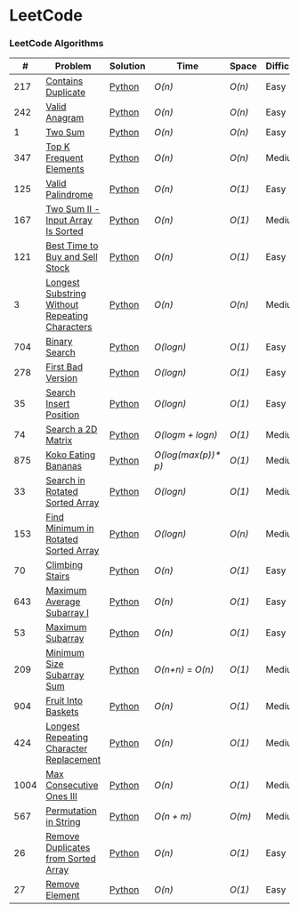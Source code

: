 LeetCode
========

### LeetCode Algorithms
 
 


| # | Problem | Solution | Time | Space | Difficulty |
|---| ------- | -------- | ---- | ----- | ---------- |
|217|[Contains Duplicate](https://leetcode.com/problems/contains-duplicate/) | [Python](./Arrays/ContainsDuplicate/containsDuplicate.py)|_O(n)_|_O(n)_|Easy|
|242|[Valid Anagram](https://leetcode.com/problems/valid-anagram/) | [Python](./Arrays/ValidAnagram/validAnagram.py)|_O(n)_|_O(n)_|Easy|
|1|[Two Sum](https://leetcode.com/problems/two-sum/) | [Python](./Arrays/TwoSum/twoSum.py)|_O(n)_|_O(n)_|Easy|
|347|[Top K Frequent Elements](https://leetcode.com/problems/top-k-frequent-elements/) | [Python](./Arrays/TopKFrequentElements/topKFrequentElements.py)|_O(n)_|_O(n)_|Medium|
|125|[Valid Palindrome](https://leetcode.com/problems/valid-palindrome/) | [Python](./TwoPointers/ValidPalindrome/validPalindrome.py)|_O(n)_|_O(1)_|Easy|
|167|[Two Sum II - Input Array Is Sorted](https://leetcode.com/problems/two-sum-ii-input-array-is-sorted/) | [Python](./TwoPointers/TwoSumIiInputArrayIsSorted/twoSumIiInputArrayIsSorted.py)|_O(n)_|_O(1)_|Medium|
|121|[Best Time to Buy and Sell Stock](https://leetcode.com/problems/best-time-to-buy-and-sell-stock/submissions/) | [Python](./SlidingWindows/BestTimeToBuyAndSellStock/bestTimeToBuyAndSellStock.py)|_O(n)_|_O(1)_|Easy|
|3|[Longest Substring Without Repeating Characters](https://leetcode.com/problems/longest-substring-without-repeating-characters/) | [Python](./SlidingWindow/LongestSubstringWithoutRepeatingCharacters/longestSubstringWithoutRepeatingCharacters.py)|_O(n)_|_O(n)_|Medium|
|704|[Binary Search](https://leetcode.com/problems/binary-search) | [Python](./BinarySearch/BinarySearch/binarySearch.py)|_O(logn)_|_O(1)_|Easy|
|278|[First Bad Version](https://leetcode.com/problems/first-bad-version/) | [Python](./BinarySearch/FirstBadVersion/firstBadVersion.py)|_O(logn)_|_O(1)_|Easy|
|35|[Search Insert Position](https://leetcode.com/problems/search-insert-position/) | [Python](./BinarySearch/SearchInsertPosition/searchInsertPosition.py)|_O(logn)_|_O(1)_|Easy|
|74|[Search a 2D Matrix](https://leetcode.com/problems/search-a-2d-matrix/) | [Python](./BinarySearch/SearchA2dMatrix/searchA2dMatrix.py)|_O(logm + logn)_|_O(1)_|Medium|
|875|[Koko Eating Bananas](https://leetcode.com/problems/koko-eating-bananas) | [Python](./BinarySearch/KokoEatingBananas/kokoEatingBananas.py)|_O(log(max(p))* p)_|_O(1)_|Medium|
|33|[Search in Rotated Sorted Array](https://leetcode.com/problems/search-in-rotated-sorted-array/) | [Python](./BinarySearch/SearchInRotatedSortedArray/searchInRotatedSortedArray.py)|_O(logn)_|_O(1)_|Medium|
|153|[Find Minimum in Rotated Sorted Array](https://leetcode.com/problems/find-minimum-in-rotated-sorted-array/) | [Python](./BinarySearch/FindMinimumInRotatedSortedArray/findMinimumInRotatedSortedArray.py)|_O(logn)_|_O(n)_|Medium|
|70|[Climbing Stairs](https://leetcode.com/problems/climbing-stairs) | [Python](./DynamicProgramming/ClimbingStairs/climbingStairs.py)|_O(n)_|_O(1)_|Easy|
|643|[Maximum Average Subarray I](https://leetcode.com/problems/maximum-average-subarray-i/) | [Python](./SlidingWindow/MaximumAverageSubarrayI/maximumAverageSubarrayI.py)|_O(n)_|_O(1)_|Easy|
|53|[Maximum Subarray](https://leetcode.com/problems/maximum-subarray/) | [Python](./Arrays/MaximumSubarray/maximumSubarray.py)|_O(n)_|_O(1)_|Easy|
|209|[Minimum Size Subarray Sum](https://leetcode.com/problems/minimum-size-subarray-sum) | [Python](./SlidingWindow/MinimumSizeSubarraySum/minimumSizeSubarraySum.py)|_O(n+n)_ = _O(n)_|_O(1)_|Medium|
|904|[Fruit Into Baskets](https://leetcode.com/problems/fruit-into-baskets) | [Python](./SlidingWindow/FruitIntoBaskets/fruitIntoBaskets.py)|_O(n)_|_O(1)_|Medium|
|424|[Longest Repeating Character Replacement](https://leetcode.com/problems/longest-repeating-character-replacement/) | [Python](./SlidingWindow/LongestRepeatingCharacterReplacement/longestRepeatingCharacterReplacement.py)|_O(n)_|_O(1)_|Medium|
|1004|[Max Consecutive Ones III](https://leetcode.com/problems/max-consecutive-ones-iii/) | [Python](./SlidingWindow/MaxConsecutiveOnesIii/maxConsecutiveOnesIii.py)|_O(n)_|_O(1)_|Medium|
|567|[Permutation in String](https://leetcode.com/problems/permutation-in-string/) | [Python](./SlidingWindow/PermutationInString/permutationInString.py)|_O(n + m)_|_O(m)_|Medium|
|26|[Remove Duplicates from Sorted Array](https://leetcode.com/problems/remove-duplicates-from-sorted-array/) | [Python](./TwoPointers/RemoveDuplicatesFromSortedArray/removeDuplicatesFromSortedArray.py)|_O(n)_|_O(1)_|Easy|
|27|[Remove Element](https://leetcode.com/problems/remove-element/) | [Python](./TwoPointers/RemoveElement/removeElement.py)|_O(n)_|_O(1)_|Easy|

